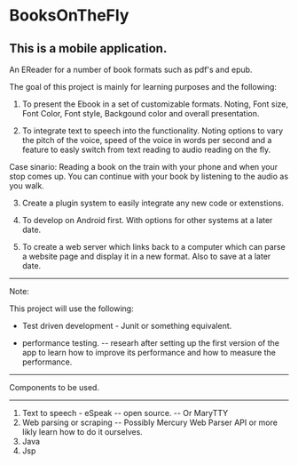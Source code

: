 # BooksOnTheFly
This is a mobile application. 
---
An EReader for a number of book formats such as pdf's and epub.

The goal of this project is mainly for learning purposes and the following:

1) To present the Ebook in a set of customizable formats. 
Noting, Font size, Font Color, Font style, Backgound color and overall presentation. 

2) To integrate text to speech into the functionality. 
Noting options to vary the pitch of the voice, speed of the voice in words per second and a feature to easly switch from
text reading to audio reading on the fly. 

Case sinario: Reading a book on the train with your phone and when your stop comes up. You can continue with your book by listening to the audio as you walk.

3) Create a plugin system to easily integrate any new code or extenstions.

4) To develop on Android first. With options for other systems at a later date.

5) To create a web server which links back to a computer which can parse a website page and display it in a new format.
Also to save at a later date.

--------------------------------------

Note:

This project will use the following:

- Test driven development - Junit or something equivalent.

- performance testing. -- researh after setting up the first version of the app to learn how to improve its performance 
and how to measure the performance. 

--------------------------------------

Components to be used. 

---

1) Text to speech - eSpeak -- open source. -- Or MaryTTY
2) Web parsing or scraping -- Possibly Mercury Web Parser API or more likly learn how to do it ourselves. 
3) Java
4) Jsp

